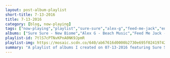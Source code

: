 ```yaml
---
layout: post-album-playlist
short-title: 7-13-2016
title: 7-13-2016
category: [blog, now-playing]
tags: ["now-playing","playlist","sure-sure","alex-g","feed-me-jack","enemies","hot-sugar","caveman","car-seat-headrest","paws","jake-bugg","ugly-heroes"]
albums: ["Sure Sure - New Biome","Alex G - Beach Music","Feed Me Jack - Ultra Ego","Enemies - Play Fire","Hot Sugar - Moon Money","Caveman - Otero War","Car Seat Headrest - Teens Of Denial","PAWS - No Grace","Jake Bugg - On My One","Ugly Heroes - Everything in Between"]
playlist-id: 7tlS7cPTNvKPnA0NK9JpmR
playlist-img: https://mosaic.scdn.co/640/ab67616d0000b2730e695f02419742954acb989eab67616d0000b273140791666d7a1b2c899ed946ab67616d0000b2733705e1d0aeb84144d8a2db5eab67616d0000b273436d08a23d378df01e75ab7e
summary: "A playlist of albums I created on 07-13-2016 featuring Sure Sure, Alex G, Feed Me Jack, Enemies, Hot Sugar, Caveman, Car Seat Headrest, PAWS, Jake Bugg, and Ugly Heroes"
---
```

